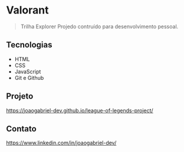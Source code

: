 # Valorant 

> Trilha Explorer 
Projedo contruído para desenvolvimento pessoal. 

## Tecnologias 

- HTML 
- CSS
- JavaScript
- Git e Github

## Projeto 
https://joaogabriel-dev.github.io/league-of-legends-project/


## Contato 

https://www.linkedin.com/in/joaogabriel-dev/
